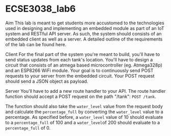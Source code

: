 ﻿# ECSE3038_lab6

Aim
This lab is meant to get students more accustomed to the technologies used in designing and implementing an embedded module as part of an IoT system and RESTful API server. As such, the system should consists of an embedded client as well as a server. A detailed outline of the requirements of the lab can be found here.

Client
For the final part of the system you're meant to build, you'll have to send status updates from each tank's location. You'll have to design a circuit that consists of an atmega based microcontroller (eg. Atmega328p) and an ESP8266 WiFi module.
Your goal is to continuously send POST requests to your server from the embedded circuit. 
Your POST request should send a JSON object as payload.

Server
You'll have to add a new route handler to your API. The route handler function should accept a POST request on the path "/tank": `POST /tank`.

The function should also take the `water_level` value from the request body and calculate the `percentage_full` by converting the `water_level` value to a percentage. As specified before, a `water_level` value of 10 should evaluate to a `percentage_full` of 100 and a `water_level`of 200 should evaluate to a `percentage_full` of 0.
